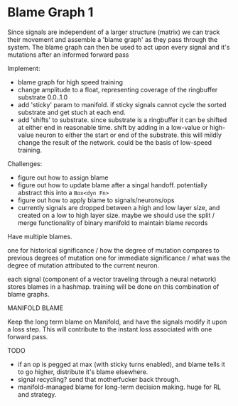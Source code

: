 # Blame Graph 1

Since signals are independent of a larger structure (matrix) we can track their movement and assemble
a 'blame graph' as they pass through the system. The blame graph can then be used to act upon every
signal and it's mutations after an informed forward pass

Implement:
 - blame graph for high speed training
 - change amplitude to a float, representing coverage of the ringbuffer substrate 0.0..1.0
 - add 'sticky' param to manifold. if sticky signals cannot cycle the sorted substrate and get stuch at each end.
 - add 'shifts' to substrate. since substrate is a ringbuffer it can be shifted at either end in reasonable time.
 shift by adding in a low-value or high-value neuron to either the start or end of the substrate. this will mildly change
 the result of the network. could be the basis of low-speed training.

Challenges:
 - figure out how to assign blame
 - figure out how to update blame after a singal handoff. potentially abstract this into a `Box<dyn Fn>`
 - figure out how to apply blame to signals/neurons/ops
 - currently signals are dropped between a high and low layer size, and created on a low to high layer size. 
 maybe we should use the split / merge functionality of binary manifold to maintain blame records

Have multiple blames. 

one for historical significance / how the degree of mutation compares to previous degrees of mutation
one for immediate significance / what was the degree of mutation attributed to the current neuron.

each signal (component of a vector traveling through a neural network) stores blames in a hashmap. training will be done
on this combination of blame graphs.

MANIFOLD BLAME

Keep the long term blame on Manifold, and have the signals modify it upon a loss step.
This will contribute to the instant loss associated with one forward pass.

TODO
 - if an op is pegged at max (with sticky turns enabled), and blame tells it to go higher, distribute it's blame elsewhere.
 - signal recycling? send that motherfucker back through.
 - manifold-managed blame for long-term decision making. huge for RL and strategy.